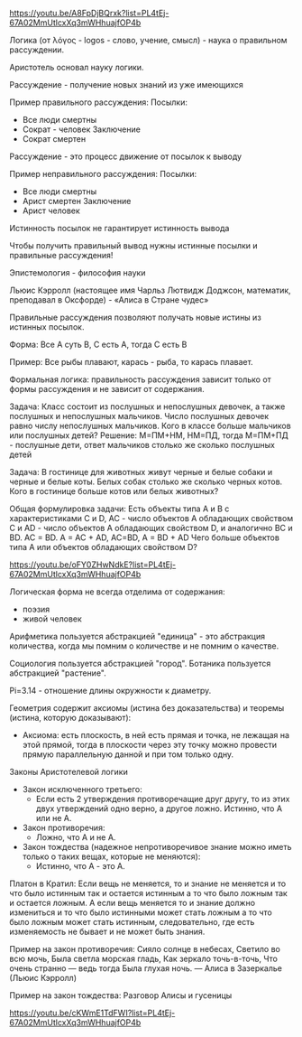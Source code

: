 https://youtu.be/A8FpDjBQrxk?list=PL4tEj-67A02MmUtlcxXq3mWHhuajfOP4b

Логика (от λόγος - logos - слово, учение, смысл) - наука о правильном рассуждении.

Аристотель основал науку логики.

Рассуждение - получение новых знаний из уже имеющихся

Пример правильного рассуждения:
Посылки:
- Все люди смертны
- Сократ - человек
Заключение
- Сократ смертен

Рассуждение - это процесс движение от посылок к выводу

Пример неправильного рассуждения:
Посылки:
- Все люди смертны
- Арист смертен
Заключение
- Арист человек

Истинность посылок не гарантирует истинность вывода

Чтобы получить правильный вывод нужны истинные посылки и правильные рассуждения!

Эпистемология - философия науки

Льюис Кэрролл (настоящее имя Чарльз Лютвидж Доджсон, математик, преподавал в Оксфорде) - «Алиса в Стране чудес»

Правильные рассуждения позволяют получать новые истины из истинных посылок.

Форма:
Все А суть В, С есть А, тогда С есть В

Пример: 
Все рыбы плавают, карась - рыба, то карась плавает.

Формальная логика: правильность рассуждения зависит только от формы рассуждения и не зависит от содержания.

Задача:
Класс состоит из послушных и непослушных девочек, а также послушных и непослушных мальчиков. Число послушных девочек равно числу непослушных мальчиков. Кого в классе больше мальчиков или послушных детей?
Решение:
М=ПМ+НМ, НМ=ПД, тогда М=ПМ+ПД - послушные дети, ответ мальчиков столько же сколько послушных детей

Задача:
В гостинице для животных живут черные и белые собаки и черные и белые коты. Белых собак столько же сколько черных котов. Кого в гостинице больше котов или белых животных?

Общая формулировка задачи:
Есть объекты типа А и В с характеристиками C и D, AC - число объектов А обладающих свойством C и AD - число объектов А обладающих свойством D, и аналогично BC и BD. AC = BD. 
A = AC + AD, AC=BD, A = BD + AD
Чего больше объектов типа А или объектов обладающих свойством D?

https://youtu.be/oFY0ZHwNdkE?list=PL4tEj-67A02MmUtlcxXq3mWHhuajfOP4b

Логическая форма не всегда отделима от содержания:
- поэзия
- живой человек

Арифметика пользуется абстракцией "единица" - это абстракция количества, когда мы помним о количестве и не помним о качестве.

Социология пользуется абстракцией "город".
Ботаника пользуется абстракцией "растение".

Pi=3.14 - отношение длины окружности к диаметру.

Геометрия содержит аксиомы (истина без доказательства) и теоремы (истина, которую доказывают):
- Аксиома: есть плоскость, в ней есть  прямая и точка, не лежащая на этой прямой, тогда в плоскости через эту точку можно провести прямую параллельную данной и при том только одну.

Законы Аристотелевой логики
- Закон исключенного третьего: 
	- Если есть 2 утверждения противоречащие друг другу, то из этих двух утверждений одно верно, а другое ложно. Истинно, что А или не А.
- Закон противоречия: 
	- Ложно, что А и не А.
- Закон тождества (надежное непротиворечивое знание можно иметь только о таких вещах, которые не меняются): 
	- Истинно, что А - это А.

Платон в Кратил:
Если вещь не меняется, то и знание не меняется и то что было истинным так и остается истинным а то что было ложным так и остается ложным. А если вещь меняется то и знание должно измениться и то что было истинными может стать ложным а то что было ложным может стать истинным, следовательно, где есть изменяемость не бывает и не может быть знания.

Пример на закон противоречия:
Сияло солнце в небесах,
Светило во всю мочь,
Была светла морская гладь,
Как зеркало точь-в-точь,
Что очень странно — ведь тогда
Была глухая ночь.
—  Алиса в Зазеркалье (Льюис Кэрролл)

Пример на закон тождества:
Разговор Алисы и гусеницы

https://youtu.be/cKWmE1TdFWI?list=PL4tEj-67A02MmUtlcxXq3mWHhuajfOP4b